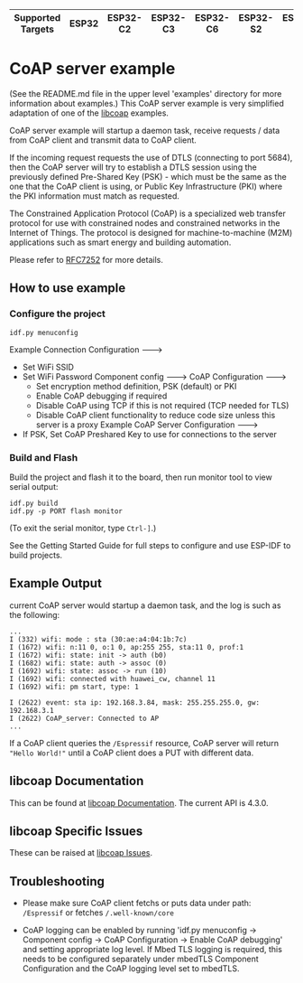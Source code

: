 | Supported Targets | ESP32 | ESP32-C2 | ESP32-C3 | ESP32-C6 | ESP32-S2 | ESP32-S3 |
| ----------------- | ----- | -------- | -------- | -------- | -------- | -------- |


# CoAP server example

(See the README.md file in the upper level 'examples' directory for more information about examples.)
This CoAP server example is very simplified adaptation of one of the
[libcoap](https://github.com/obgm/libcoap) examples.

CoAP server example will startup a daemon task, receive requests / data from CoAP client and transmit
data to CoAP client.

If the incoming request requests the use of DTLS (connecting to port 5684), then the CoAP server will
try to establish a DTLS session using the previously defined Pre-Shared Key (PSK) - which
must be the same as the one that the CoAP client is using, or Public Key Infrastructure (PKI) where
the PKI information must match as requested.

The Constrained Application Protocol (CoAP) is a specialized web transfer protocol for use with
constrained nodes and constrained networks in the Internet of Things.
The protocol is designed for machine-to-machine (M2M) applications such as smart energy and
building automation.

Please refer to [RFC7252](https://www.rfc-editor.org/rfc/pdfrfc/rfc7252.txt.pdf) for more details.

## How to use example

### Configure the project

```
idf.py menuconfig
```

Example Connection Configuration  --->
 * Set WiFi SSID
 * Set WiFi Password
Component config  --->
  CoAP Configuration  --->
    * Set encryption method definition, PSK (default) or PKI
    * Enable CoAP debugging if required
    * Disable CoAP using TCP if this is not required (TCP needed for TLS)
    * Disable CoAP client functionality to reduce code size unless this server is a proxy
Example CoAP Server Configuration  --->
 * If PSK, Set CoAP Preshared Key to use for connections to the server

### Build and Flash

Build the project and flash it to the board, then run monitor tool to view serial output:

```
idf.py build
idf.py -p PORT flash monitor
```

(To exit the serial monitor, type ``Ctrl-]``.)

See the Getting Started Guide for full steps to configure and use ESP-IDF to build projects.

## Example Output
current CoAP server would startup a daemon task,
and the log is such as the following:

```
...
I (332) wifi: mode : sta (30:ae:a4:04:1b:7c)
I (1672) wifi: n:11 0, o:1 0, ap:255 255, sta:11 0, prof:1
I (1672) wifi: state: init -> auth (b0)
I (1682) wifi: state: auth -> assoc (0)
I (1692) wifi: state: assoc -> run (10)
I (1692) wifi: connected with huawei_cw, channel 11
I (1692) wifi: pm start, type: 1

I (2622) event: sta ip: 192.168.3.84, mask: 255.255.255.0, gw: 192.168.3.1
I (2622) CoAP_server: Connected to AP
...
```

If a CoAP client queries the `/Espressif` resource, CoAP server will return `"Hello World!"`
until a CoAP client does a PUT with different data.

## libcoap Documentation
This can be found at [libcoap Documentation](https://libcoap.net/documentation.html).
The current API is 4.3.0.

## libcoap Specific Issues
These can be raised at [libcoap Issues](https://github.com/obgm/libcoap/issues).

## Troubleshooting
* Please make sure CoAP client fetchs or puts data under path: `/Espressif` or
fetches `/.well-known/core`

* CoAP logging can be enabled by running 'idf.py menuconfig -> Component config -> CoAP Configuration -> Enable CoAP debugging'
and setting appropriate log level.  If Mbed TLS logging is required, this needs to be configured separately under mbedTLS
Component Configuration and the CoAP logging level set to mbedTLS.

